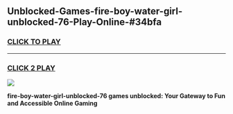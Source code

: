 
## Unblocked-Games-fire-boy-water-girl-unblocked-76-Play-Online-#34bfa
<h3>
<a href="https://premium.freeplayer.one?title=fire-boy-water-girl-unblocked-76&ref=24F">CLICK TO PLAY</a></h3>
<hr>

<h3>
<a href="https://premium.freeplayer.one?title=fire-boy-water-girl-unblocked-76&ref=24F">CLICK 2 PLAY</a>
  
</h3>

<a href="https://premium.freeplayer.one?title=fire-boy-water-girl-unblocked-76&ref=24F/"><img src="https://clearcache.store/games.png"></a>


**fire-boy-water-girl-unblocked-76 games unblocked: Your Gateway to Fun and Accessible Online Gaming**
